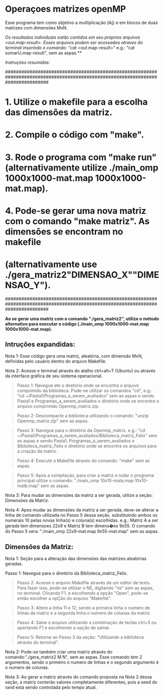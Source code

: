 # Operaçoes matrizes openMP

Esse programa tem como objetivo a multiplicação (ikj) e em blocos de duas matrizes com dimensões MxN.

**Os resultados individuais estão contidos em seu próprios arquivos <out*.map-result>. Esses arquivos podem ser acessados atraves do terminal inserindo o comando: "cat <out*.map-result>" e.g.: "cat somarIJ.map-result", sem as aspas.**

*Instruções resumidas:*

################################################################################################################################
# 1. Utilize o makefile para a escolha das dimensões da matriz.                                                                #
# 2. Compile o código com "make".                                                                                              #
# 3. Rode o programa com "make run" (alternativamente utilize ./main_omp 1000x1000-mat.map 1000x1000-mat.map).              #
# 4. Pode-se gerar uma nova matriz com o comando "make matriz". As dimensões se encontram no makefile                          #
#    (alternativamente use ./gera_matriz2"DIMENSAO_X""DIMENSAO_Y").                                                            #
################################################################################################################################

**Ao se gerar uma matriz com o comando "./gera_matriz2", utilize o método alternativo para executar o código (./main_omp 1000x1000-mat.map 1000x1000-mat.map).**             


## Intruções expandidas:

Nota 1: Esse código gera uma matriz, aleatória, com dimensão MxN, definidas pelo usuário dentro do arquivo Makefile.

Nota 2: Acesse o terminal através do atalho ctrl+alt+T (Ubuntu) ou através da interface gráfica de seu sistema operacional.

>Passo 1: Navegue ate o diretório onde se encontra o arquivo comprimido da biblioteca. Pode-se utilizar os comandos "cd", e.g.: "cd ~/Pasta1/Programas_a_serem_avaliados" sem as aspas e sendo Pasta1 e Programas_a_serem_avaliados o diretório onde se encontra o arquivo comprimido Openmp_matriz.zip.

>Passo 2: Descompacte a biblioteca utilizando o comando: "unzip Openmp_matriz.zip" sem as aspas.

>Passo 3: Navegue para o diretório da Openmp_matriz. e.g.: "cd ~/Pasta1/Programas_a_serem_avaliados/Biblioteca_matriz_Felix" sem as aspas e sendo Pasta1, Programas_a_serem_avaliados e Biblioteca_matriz_Felix o diretório onde se encontra os arquivos para a criação da matriz.

>Passo 4: Execute o Makefile através do comando: "make" sem as aspas.

>Passo 5: Apos a compilação, para criar a matriz e rodar o programa principal utilize o comando: "./main_omp 10x10-mata.map 10x10-matb.map" sem as aspas.

Nota 3: Para mudar as dimensões da matriz a ser gerada, utilize a seção: Dimensões da Matriz.

Nota 4: Apos mudar as dimensões da matriz a ser gerada, deve-se alterar a linha de comando utilizada no Passo 5 dessa seção, substituindo ambos os numerais 10 pelas novas linha(s) e coluna(s) escolhidas. e.g.: Matriz A a ser gerada tem dimensoes 22x9 e Matriz B tem dimens�es 9x55. O comando do Passo 5 sera: "./main_omp 22x9-mat.map 9x55-mat.map" sem as aspas.





## Dimensões da Matriz:

Nota 1: Seção para a alteração das dimensões das matrizes aleatórias geradas.

Passo 1: Navegue para o diretório da Biblioteca_matriz_Felix.

>Passo 2: Acesse o arquivo Makefile através de um editor de texto. Para fazer isso, pode-se utilizar o NE, digitando "ne" sem as aspas, no terminal. Clicando F1, e escolhendo a opção "Open", pode-se então escolher a opÇão do arquivo "Makefile".

>Passo 3: Altere a linha 11 e 12, sendo a primeira linha o numero de linhas da matriz e a segunda linha o numero de colunas da matriz.

>Passo 4: Salve o arquivo utilizando a combinação de teclas ctrl+S ou apertando F1 e escolhendo a opção de salvar.

>Passo 5: Retorne ao Passo 3 da seção: "Utilizando a biblioteca através do terminal".

Nota 2: Pode-se também criar uma matriz através do comando:"./gera_matriz2 M N", sem as aspas. Esse comando tem 2 argumentos, sendo o primeiro o numero de linhas e o segundo argumento é o numero de colunas.

Nota 3: Ao gerar a matriz através do comando proposta na Nota 2 dessa seção, a matriz conterão valores completamente diferentes, pois a seed do rand está sendo controlada pelo tempo atual.
